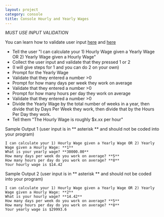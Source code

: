 ```yaml
---
layout: project
category: console
title: Console Hourly and Yearly Wages
---
```

*MUST USE INPUT VALIDATION*

You can learn how to validate user input [here](https://www.101computing.net/number-only/) and [here](https://www.w3schools.com/python/python_try_except.asp)
- Tell the user "I can calculate your 1) Hourly Wage given a Yearly Wage OR 2) Yearly Wage given a Hourly Wage"
- Collect the user input and validate that they pressed 1 or 2
- (I will give steps for 1 and you can do 2 on your own)
- Prompt for the Yearly Wage
- Validate that they entered a number >0
- Prompt for how many days per week they work on average
- Validate that they entered a number >0
- Prompt for how many hours per day they work on average
- Validate that they entered a number >0
- Divide the Yearly Wage by the total number of weeks in a year, then divide that by Days Per Week they work, then divide that by the Hours Per Day they work.
- Tell them "The Hourly Wage is roughly $x.xx per hour"

Sample Output 1 (user input is in ** asterisk ** and should not be coded into your program)
```
I can calculate your 1) Hourly Wage given a Yearly Wage OR 2) Yearly Wage given a Hourly Wage: **1**
What is your yearly wage? **30000.00**
How many days per week do you work on average? **5**
How many hours per day do you work on average? **8**
Your hourly wage is $14.42
```

Sample Output 2 (user input is in ** asterisk ** and should not be coded into your program)
```
I can calculate your 1) Hourly Wage given a Yearly Wage OR 2) Yearly Wage given a Hourly Wage: **2**
What is your hourly wage? **14.42**
How many days per week do you work on average? **5**
How many hours per day do you work on average? **8**
Your yearly wage is $29993.6
```
